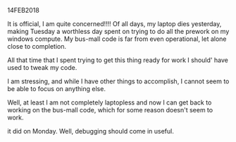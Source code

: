 14FEB2018

It is official, I am quite concerned!!!!  Of all days, my laptop dies yesterday, making Tuesday a worthless day spent on trying to do all the prework on my windows compute.  My bus-mall code is far from even operational, let alone close to completion.

All that time that I spent trying to get this thing ready for work I should' have used to tweak my code.

I am stressing, and while I have other things to accomplish, I cannot seem to be able to focus on anything else.  

Well, at least I am not completely laptopless and now I can get back to working on the bus-mall code, which for some reason doesn't seem to work.

it did on Monday.  Well, debugging should come in useful.
